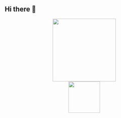 ## Hi there 👋

<!--
**yuriykornienko/yuriykornienko** is a ✨ _special_ ✨ repository because its `README.md` (this file) appears on your GitHub profile.

Here are some ideas to get you started:

- 🔭 I’m currently working on ...
- 🌱 I’m currently learning ...
- 👯 I’m looking to collaborate on ...
- 🤔 I’m looking for help with ...
- 💬 Ask me about ...
- 📫 How to reach me: ...
- 😄 Pronouns: ...
- ⚡ Fun fact: ...
-->
<div id="header" align="center">
  <img src="https://media2.giphy.com/media/v1.Y2lkPTc5MGI3NjExaWxoa3dmYjBieHZxdDQzb3E4cGJxOG5kaTAxd2piZ3M4dTJieGFpNiZlcD12MV9pbnRlcm5hbF9naWZfYnlfaWQmY3Q9Zw/QpVUMRUJGokfqXyfa1/giphy.webp" width="200"/>
</div>
<div id="header" align="center">
  <img src="https://img.shields.io/badge/LinkedIn-blue" width="100"/>
</div>
